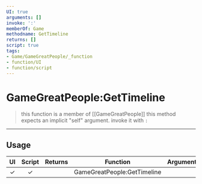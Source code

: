 ```yaml
---
UI: true
arguments: []
invoke: ':'
memberOf: Game
methodname: GetTimeline
returns: []
script: true
tags:
- Game/GameGreatPeople/_function
- function/UI
- function/script
---
```

# GameGreatPeople:GetTimeline
> this function is a member of [[GameGreatPeople]]
> this method expects an implicit "self" argument. invoke it with `:`
-----
## Usage
|  UI | Script | Returns | Function | Arguments |
|:---:|:------:|-------:|:--------:|:---------|
|✓|✓||GameGreatPeople:GetTimeline||
